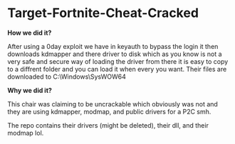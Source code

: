 # Target-Fortnite-Cheat-Cracked

**How we did it?**

After using a 0day exploit we have in keyauth to bypass the login it then downloads kdmapper and there driver to disk which as you know is not a very safe and secure way of loading the driver from there it is easy to copy to a diffrent folder and you can load it when every you want. Their files are downloaded to C:\Windows\SysWOW64

**Why we did it?**

This chair was claiming to be uncrackable which obviously was not and they are using kdmapper, modmap, and public drivers for a P2C smh.

The repo contains their drivers (might be deleted), their dll, and their modmap lol.


